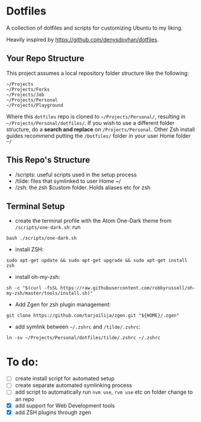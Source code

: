 # Dotfiles

A collection of dotfiles and scripts for customizing Ubuntu to my liking.

Heavily inspired by https://github.com/denysdovhan/dotfiles.

## Your Repo Structure
This project assumes a local repository folder structure like the following:
```
~/Projects
~/Projects/Forks
~/Projects/Job
~/Projects/Personal
~/Projects/Playground
```
Where this ``dotfiles`` repo is cloned to ``~/Projects/Personal/``, resulting in ``~/Projects/Personal/dotfiles/``. If you wish to use a different folder structure, do a **search and replace** on ``/Projects/Personal``. Other Zsh install guides recommend putting the ``/Dotfiles/`` folder in your user Home folder ``~/``

## This Repo's Structure
*   /scripts: useful scripts used in the setup process
*   /tilde: files that symlinked to user Home ~/
*   /zsh: the zsh $custom folder. Holds aliases etc for zsh

## Terminal Setup
*   create the terminal profile with the Atom One-Dark theme from ``/scripts/one-dark.sh``: run
```shell
bash ./scripts/one-dark.sh
```
*   install ZSH:
```shell
sudo apt-get update && sudo apt-get upgrade && sudo apt-get install zsh
```
*   install oh-my-zsh:
```shell
sh -c "$(curl -fsSL https://raw.githubusercontent.com/robbyrussell/oh-my-zsh/master/tools/install.sh)"
```
*   Add Zgen for zsh plugin management:
```shell
git clone https://github.com/tarjoilija/zgen.git "${HOME}/.zgen"
```
*   add symlink between ``~/.zshrc`` and ``/tilde/.zshrc``:
```shell
ln -sv ~/Projects/Personal/dotfiles/tilde/.zshrc ~/.zshrc
```

# To do:
-   [ ] create install script for automated setup
-   [ ] create separate automated symlinking process
-   [ ] add script to automatically run ``nvm use``, ``rvm use`` etc on folder change to an repo
-   [x] add support for Web Development tools
-   [x] add ZSH plugins through zgen

